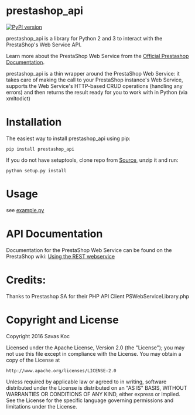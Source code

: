 prestashop_api
==============
[![PyPI version](https://badge.fury.io/py/prestashop_api.svg)](https://badge.fury.io/py/prestashop_api)

prestashop_api is a library for Python 2 and 3 to interact with the PrestaShop's Web Service API.

Learn more about the PrestaShop Web Service from the [Official Prestashop Documentation].

prestashop_api is a thin wrapper around the PrestaShop Web Service:
it takes care of making the call to your PrestaShop instance's Web Service,
supports the Web Service's HTTP-based CRUD operations (handling any errors)
and then returns the result ready for you to work with in Python (via xmltodict)


Installation
============

The easiest way to install prestashop_api using pip:

    pip install prestashop_api

If you do not have setuptools, clone repo from [Source], unzip it and run:

    python setup.py install


Usage
=====

see [example.py]

API Documentation
=================

Documentation for the PrestaShop Web Service can be found on the
PrestaShop wiki: [Using the REST webservice]


Credits:
========

Thanks to Prestashop SA for their PHP API Client PSWebServiceLibrary.php


Copyright and License
=====================

Copyright 2016 Savas Koc

Licensed under the Apache License, Version 2.0 (the "License");
you may not use this file except in compliance with the License.
You may obtain a copy of the License at

    http://www.apache.org/licenses/LICENSE-2.0

Unless required by applicable law or agreed to in writing, software
distributed under the License is distributed on an "AS IS" BASIS,
WITHOUT WARRANTIES OR CONDITIONS OF ANY KIND, either express or implied.
See the License for the specific language governing permissions and
limitations under the License.


[Official Prestashop Documentation]: http://doc.prestashop.com/display/PS16/Using+the+PrestaShop+Web+Service
[Using the REST webservice]: http://doc.prestashop.com/display/PS16/Using+the+PrestaShop+Web+Service
[Source]: https://github.com/savaskoc/prestashop_api
[example.py]: example.py
